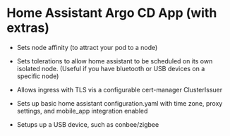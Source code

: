 # Home Assistant Argo CD App (with extras)

- Sets node affinity (to attract your pod to a node)

- Sets tolerations to allow home assistant to be scheduled on its own isolated node. (Useful if you have bluetooth or USB devices on a specific node)

- Allows ingress with TLS vis a configurable cert-manager ClusterIssuer

- Sets up basic home assistant configuration.yaml with time zone, proxy settings, and mobile_app integration enabled

- Setups up a USB device, such as conbee/zigbee
